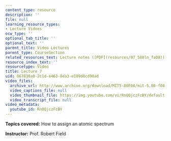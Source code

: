```yaml
---
content_type: resource
description: ''
file: null
learning_resource_types:
- Lecture Videos
ocw_type: ''
optional_tab_title: ''
optional_text: ''
parent_title: Video Lectures
parent_type: CourseSection
related_resources_text: Lecture notes ([PDF](resources/07_580ln_fa08))
resource_index_text: ''
resourcetype: Video
title: Lecture 7
uid: 067830a0-2c1d-e463-8ea3-e189d8cd90ad
video_files:
  archive_url: http://www.archive.org/download/MIT5-80F08/mit-5.80-f08-lec07_300k.mp4
  video_captions_file: null
  video_thumbnail_file: https://img.youtube.com/vi/RnOQjczFcBY/default.jpg
  video_transcript_file: null
video_metadata:
  youtube_id: RnOQjczFcBY
---
```


**Topics covered:** How to assign an atomic spectrum

**Instructor:** Prof. Robert Field